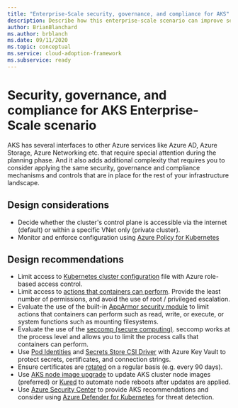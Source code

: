```yaml
---
title: "Enterprise-Scale security, governance, and compliance for AKS"
description: Describe how this enterprise-scale scenario can improve security, governance, and compliance of AKS
author: BrianBlanchard
ms.author: brblanch
ms.date: 09/11/2020
ms.topic: conceptual
ms.service: cloud-adoption-framework
ms.subservice: ready
---
```


# Security, governance, and compliance for AKS Enterprise-Scale scenario

AKS has several interfaces to other Azure services like Azure AD, Azure Storage, Azure Networking etc. that require special attention during the planning phase. And it also adds additional complexity that requires you to consider applying the same security, governance and compliance mechanisms and controls that are in place for the rest of your infrastructure landscape.

## Design considerations

- Decide whether the cluster's control plane is accessible via the internet (default) or within a specific VNet only (private cluster).
- Monitor and enforce configuration using [Azure Policy for Kubernetes](https://docs.microsoft.com/azure/aks/use-pod-security-on-azure-policy)

## Design recommendations

- Limit access to [Kubernetes cluster configuration](https://docs.microsoft.com/azure/aks/control-kubeconfig-access) file with Azure role-based access control.
- Limit access to [actions that containers can perform](https://docs.microsoft.com/azure/aks/developer-best-practices-pod-security#secure-pod-access-to-resources). Provide the least number of permissions, and avoid the use of root / privileged escalation.
- Evaluate the use of the built-in [AppArmor security module](https://docs.microsoft.com/azure/aks/operator-best-practices-cluster-security#app-armor) to limit actions that containers can perform such as read, write, or execute, or system functions such as mounting filesystems.
- Evaluate the use of the [seccomp (secure computing)](https://docs.microsoft.com/azure/aks/operator-best-practices-cluster-security#secure-computing). seccomp works at the process level and allows you to limit the process calls that containers can perform.
- Use [Pod Identities](https://docs.microsoft.com/azure/aks/operator-best-practices-identity#use-pod-identities) and [Secrets Store CSI Driver](https://github.com/Azure/secrets-store-csi-driver-provider-azure#usage) with Azure Key Vault to protect secrets, certificates, and connection strings.
- Ensure certificates are [rotated](https://docs.microsoft.com/azure/aks/certificate-rotation) on a regular basis (e.g. every 90 days).
- Use [AKS node image upgrade](https://docs.microsoft.com/azure/aks/node-image-upgrade) to update AKS cluster node images (preferred) or [Kured](https://docs.microsoft.com/azure/aks/node-updates-kured) to automate node reboots after updates are applied.
- Use [Azure Security Center](https://docs.microsoft.com/azure/security-center/defender-for-kubernetes-introduction) to provide AKS recommendations and consider using [Azure Defender for Kubernetes](https://docs.microsoft.com/azure/security-center/defender-for-kubernetes-introduction) for threat detection.
